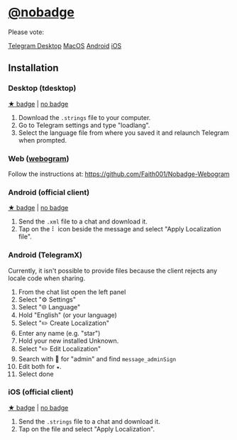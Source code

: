 # [@nobadge](https://t.me/nobadge)
Please vote:

[Telegram Desktop](https://translations.telegram.org/en/tdesktop/groups_and_channels/lng_admin_badge)
[MacOS](https://translations.telegram.org/en/macos/groups_and_channels/PeerInfo.AdminLabel)
[Android](https://translations.telegram.org/en/android/groups_and_channels/ChatAdmin)
[iOS](https://translations.telegram.org/en/ios/groups_and_channels/GroupInfo.LabelAdmin)


## Installation

### Desktop (tdesktop)
[★ badge](https://raw.githubusercontent.com/udf/nobadge/master/tdesktop/starbadge.strings)
| [no badge](https://raw.githubusercontent.com/udf/nobadge/master/tdesktop/nobadge.strings)

1. Download the `.strings` file to your computer.
1. Go to Telegram settings and type "loadlang".
1. Select the language file from where you saved it and relaunch Telegram when prompted.


### Web ([webogram](https://web.telegram.org))
Follow the instructions at: https://github.com/Faith001/Nobadge-Webogram


### Android (official client)
[★ badge](https://raw.githubusercontent.com/udf/nobadge/master/android-official/starbadge.xml)
| [no badge](https://raw.githubusercontent.com/udf/nobadge/master/android-official/nobadge.xml)

1. Send the `.xml` file to a chat and download it.
2. Tap on the ⠇ icon beside the message and select "Apply Localization file".


### Android (TelegramX)
Currently, it isn't possible to provide files because the client rejects any locale code when sharing.

1. From the chat list open the left panel
1. Select "⚙️ Settings"
1. Select "🌐 Language"
1. Hold "English" (or your language)
1. Select "✏️ Create Localization"
1. Enter any name (e.g. "star")
1. Hold your new installed Unknown.
1. Select "✏️ Edit Localization"
1. Search with 🔎 for "admin" and find `message_adminSign`
1. Edit both for `★`.
1. Select done


### iOS (official client)
[★ badge](https://raw.githubusercontent.com/udf/nobadge/master/iOS/starbadge.strings)
| [no badge](https://raw.githubusercontent.com/udf/nobadge/master/iOS/nobadge.strings)

1. Send the `.strings` file to a chat and download it.
1. Tap on the file and select "Apply Localization".
